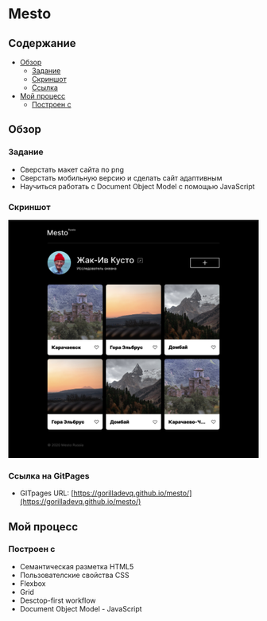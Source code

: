 # Mesto

## Содержание

- [Обзор](#Обзор)
  - [Задание](#Задание)
  - [Скриншот](#Скриншот)
  - [Ссылка](#Ссылка-на-GitPages)
- [Мой процесс](#Мой-процесс)
  - [Построен с](#Построен-с)


## Обзор

### Задание

- Сверстать макет сайта по png
- Сверстать мобильную версию и сделать сайт адаптивным
- Научиться работать с Document Object Model с помощью JavaScript

### Скриншот

![](./images/MAIN%20PAGE.png)

### Ссылка на GitPages

- GITpages URL: [https://gorilladevq.github.io/mesto/](https://gorilladevq.github.io/mesto/)

## Мой процесс

### Построен с

- Семантическая разметка HTML5
- Пользователские свойства CSS
- Flexbox
- Grid
- Desctop-first workflow
- Document Object Model - JavaScript


